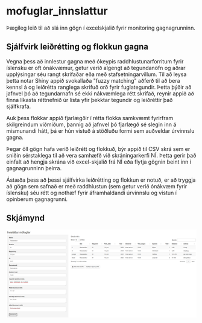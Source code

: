 # mofuglar_innslattur

Þægileg leið til að slá inn gögn í excelskjalið fyrir monitoring gagnagrunninn.

## Sjálfvirk leiðrétting og flokkun gagna

Vegna þess að innlestur gagna með ókeypis raddhlustunarforritum fyrir íslensku er oft ónákvæmur, getur verið algengt að tegundanöfn og aðrar upplýsingar séu rangt skrifaðar eða með stafsetningarvillum. Til að leysa þetta notar Shiny appið svokallaða "fuzzy matching" aðferð til að bera kennsl á og leiðrétta ranglega skrifuð orð fyrir fuglategundir. Þetta þýðir að jafnvel þó að tegundarnafn sé ekki nákvæmlega rétt skrifað, reynir appið að finna líkasta réttnefnið úr lista yfir þekktar tegundir og leiðréttir það sjálfkrafa.

Auk þess flokkar appið fjarlægðir í rétta flokka samkvæmt fyrirfram skilgreindum viðmiðum, þannig að jafnvel þó fjarlægð sé slegin inn á mismunandi hátt, þá er hún vistuð á stöðluðu formi sem auðveldar úrvinnslu gagna.

Þegar öll gögn hafa verið leiðrétt og flokkuð, býr appið til CSV skrá sem er sniðin sérstaklega til að vera samhæfð við skráningarkerfi NÍ. Þetta gerir það einfalt að hengja skrána við excel-skjalið frá NÍ eða flytja gögnin beint inn í gagnagrunninn þeirra.

Ástæða þess að þessi sjálfvirka leiðrétting og flokkun er notuð, er að tryggja að gögn sem safnað er með raddhlustun (sem getur verið ónákvæm fyrir íslensku) séu rétt og nothæf fyrir áframhaldandi úrvinnslu og vistun í opinberum gagnagrunni.

## Skjámynd

![Skjámynd af appinu](myndir/Sh-fyrir-readme.png)
